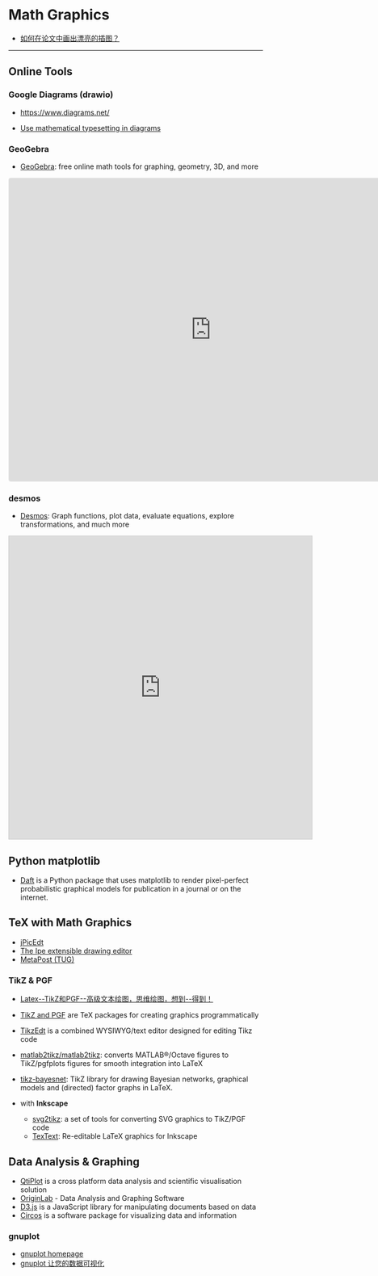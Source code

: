 # Math Graphics

* [如何在论文中画出漂亮的插图？](https://www.zhihu.com/question/21664179)

---

## Online Tools

### Google Diagrams (drawio)

* https://www.diagrams.net/

* [Use mathematical typesetting in diagrams](https://www.diagrams.net/doc/faq/math-typesetting)

### GeoGebra

* [GeoGebra](https://www.geogebra.org/): free online math tools for graphing, geometry, 3D, and more

<p align="center">
  <iframe src="https://www.geogebra.org/calculator/gpymnjw2?embed" width="800" height="600" allowfullscreen style="border: 1px solid #e4e4e4;border-radius: 4px;" frameborder="0">
  </iframe>
</p>

### desmos

* [Desmos](https://www.desmos.com/): Graph functions, plot data, evaluate equations, explore transformations, and much more

<p align="center">
  <iframe src="https://www.desmos.com/calculator/inhbp04xtb?embed" width="600" height="600" allowfullscreen style="border: 1px solid #ccc" frameborder=0>
  </iframe>
</p>


## Python matplotlib

* [Daft](https://docs.daft-pgm.org/) is a Python package that uses matplotlib to render pixel-perfect probabilistic graphical models for publication in a journal or on the internet.


## TeX with Math Graphics

* [jPicEdt](http://jpicedt.sourceforge.net/site/index.php)
* [The Ipe extensible drawing editor](http://ipe.otfried.org/)
* [MetaPost (TUG)](https://tug.org/metapost.html)

### TikZ & PGF

* [Latex--TikZ和PGF--高级文本绘图，思维绘图，想到--得到！](https://www.cnblogs.com/tsingke/p/6649800.html)

* [TikZ and PGF](http://www.texample.net/tikz/) are TeX packages for creating graphics programmatically

* [TikzEdt](http://www.tikzedt.org/) is a combined WYSIWYG/text editor designed for editing Tikz code

* [matlab2tikz/matlab2tikz](https://github.com/matlab2tikz/matlab2tikz): converts MATLAB®/Octave figures to TikZ/pgfplots figures for smooth integration into LaTeX

* [tikz-bayesnet](https://github.com/jluttine/tikz-bayesnet): TikZ library for drawing Bayesian networks, graphical models and (directed) factor graphs in LaTeX.

* with **Inkscape**
    - [svg2tikz](https://github.com/kjellmf/svg2tikz): a set of tools for converting SVG graphics to TikZ/PGF code
    - [TexText](https://textext.github.io/textext/): Re-editable LaTeX graphics for Inkscape


## Data Analysis & Graphing

* [QtiPlot](https://www.qtiplot.com/) is a cross platform data analysis and scientific visualisation solution
* [OriginLab](https://www.originlab.com/) - Data Analysis and Graphing Software
* [D3.js](https://d3js.org/) is a JavaScript library for manipulating documents based on data
* [Circos](http://circos.ca/) is a software package for visualizing data and information

### gnuplot

* [gnuplot homepage](http://www.gnuplot.info/)
* [gnuplot 让您的数据可视化](https://www.ibm.com/developerworks/cn/linux/l-gnuplot/)
